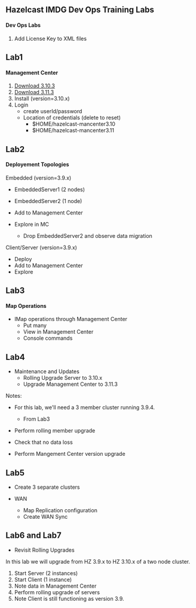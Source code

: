 ## Hazelcast IMDG Dev Ops Training Labs

#### Dev Ops Labs

1. Add License Key to XML files

## Lab1

#### Management Center
1. <a href="https://download.hazelcast.com/management-center/hazelcast-management-center-3.10.3.zip">Download 3.10.3</a>
2. <a href="https://download.hazelcast.com/management-center/hazelcast-management-center-3.11.3.zip">Download 3.11.3</a>
3. Install (version=3.10.x)
4. Login 
  	* create userId/password
  	* Location of credentials (delete to reset)
  	  * $HOME/hazelcast-mancenter3.10
  	  * $HOME/hazelcast-mancenter3.11


## Lab2
  
#### Deployement Topologies
Embedded (version=3.9.x)

* EmbeddedServer1 (2 nodes)
* EmbeddedServer2 (1 node)
* Add to Management Center

* Explore in MC
  * Drop EmbeddedServer2 and observe data migration

Client/Server (version=3.9.x)

* Deploy
* Add to Management Center
* Explore

## Lab3

#### Map Operations
  * IMap operations through Management Center
    * Put many
    * View in Management Center
    * Console commands
  
## Lab4

* Maintenance and Updates
  * Rolling Upgrade Server to 3.10.x
  * Upgrade Management Center to 3.11.3
 
 Notes:
 
 * For this lab, we'll need a 3 member cluster running 3.9.4.
    * From Lab3
 * Perform rolling member upgrade
 * Check that no data loss

 * Perform Mangement Center version upgrade
  

## Lab5
* Create 3 separate clusters

* WAN
  * Map Replication configuration
  * Create WAN Sync


## Lab6 and Lab7
* Revisit Rolling Upgrades

In this lab we will upgrade from HZ 3.9.x to HZ 3.10.x of a two node cluster.

1. Start Server (2 instances)
2. Start Client (1 instance)
3. Note data in Management Center
4. Perform rolling upgrade of servers
5. Note Client is still functioning as version 3.9.

  
  
  
